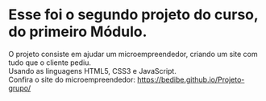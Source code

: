 # Esse foi o segundo projeto do curso, do primeiro Módulo.
O projeto consiste em ajudar um microempreendedor, criando um site com tudo que o cliente pediu.
<br>
Usando as linguagens HTML5, CSS3 e JavaScript.
<br >
Confira o site do microempreendedor:
https://bedibe.github.io/Projeto-grupo/
 
